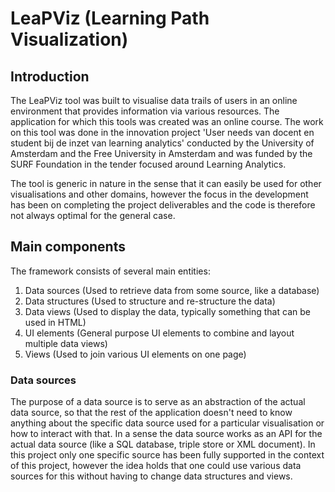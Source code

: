 LeaPViz (Learning Path Visualization)
====================================

Introduction
------------
The LeaPViz tool was built to visualise data trails of users in an online environment that provides information via various resources. The application for which this tools was created was an online course. The work on this tool was done in the innovation project 'User needs van docent en student bij de inzet van learning analytics' conducted by the University of Amsterdam and the Free University in Amsterdam and was funded by the SURF Foundation in the tender focused around Learning Analytics.

The tool is generic in nature in the sense that it can easily be used for other visualisations and other domains, however the focus in the development has been on completing the project deliverables and the code is therefore not always optimal for the general case.

Main components
---------------
The framework consists of several main entities:

1. Data sources (Used to retrieve data from some source, like a database)
2. Data structures (Used to structure and re-structure the data)
3. Data views (Used to display the data, typically something that can be used in HTML)
4. UI elements (General purpose UI elements to combine and layout multiple data views)
5. Views (Used to join various UI elements on one page)

### Data sources ###
The purpose of a data source is to serve as an abstraction of the actual data source, so that the rest of the application doesn't need to know anything about the specific data source used for a particular visualisation or how to interact with that. In a sense the data source works as an API for the actual data source (like a SQL database, triple store or XML document). In this project only one specific source has been fully supported in the context of this project, however the idea holds that one could use various data sources for this without having to change data structures and views.

